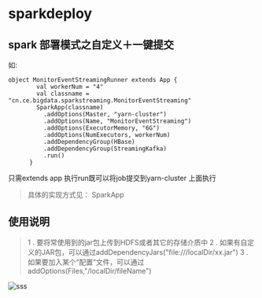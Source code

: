 # sparkdeploy
## spark 部署模式之自定义＋一键提交
如:
<pre><code>object MonitorEventStreamingRunner extends App {
        val workerNum = "4"
        val classname = "cn.ce.bigdata.sparkstreaming.MonitorEventStreaming"
        SparkApp(classname)
          .addOptions(Master, "yarn-cluster")
          .addOptions(Name, "MonitorEventStreaming")
          .addOptions(ExecutorMemory, "6G")
          .addOptions(NumExecutors, workerNum)
          .addDependencyGroup(HBase)
          .addDependencyGroup(StreamingKafka)
          .run()
      }
</code></pre>
只需extends app 执行run既可以将job提交到yarn-cluster 上面执行
> 具体的实现方式见： SparkApp

## 使用说明
> 1 . 要将常使用到的jar包上传到HDFS或者其它的存储介质中
> 2 . 如果有自定义的JAR包，可以通过addDependencyJars("file:///localDir/xx.jar") 
> 3 . 如果要加入某个“配置”文件，可以通过addOptions(Files,"/localDir/fileName")

![sss](https://mp.weixin.qq.com/misc/getqrcode?fakeid=3522253881&token=850887939&action=download&style=1&pixsize=336，https://mp.weixin.qq.com/cgi-bin/settingpage?t=setting/index&action=index&token=8508)


